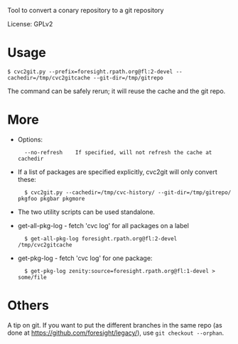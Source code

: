Tool to convert a conary repository to a git repository

License: GPLv2

Usage
=====

    $ cvc2git.py --prefix=foresight.rpath.org@fl:2-devel --cachedir=/tmp/cvc2gitcache --git-dir=/tmp/gitrepo

The command can be safely rerun; it will reuse the cache and the git repo.

More
====

* Options:

        --no-refresh    If specified, will not refresh the cache at cachedir

* If a list of packages are specified explicitly, cvc2git will only convert these:

        $ cvc2git.py --cachedir=/tmp/cvc-history/ --git-dir=/tmp/gitrepo/ pkgfoo pkgbar pkgmore

* The two utility scripts can be used standalone.

* get-all-pkg-log - fetch 'cvc log' for all packages on a label

        $ get-all-pkg-log foresight.rpath.org@fl:2-devel /tmp/cvc2gitcache

* get-pkg-log - fetch 'cvc log' for one package:

        $ get-pkg-log zenity:source=foresight.rpath.org@fl:1-devel > some/file

Others
======

A tip on git. If you want to put the different branches in the same repo (as
done at https://github.com/foresight/legacy/), use `git checkout --orphan`.

